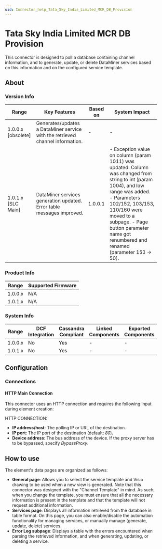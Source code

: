 ```yaml
---
uid: Connector_help_Tata_Sky_India_Limited_MCR_DB_Provision
---
```


# Tata Sky India Limited MCR DB Provision

This connector is designed to poll a database containing channel information, and to generate, update, or delete DataMiner services based on this information and on the configured service template.

## About

### Version Info

| **Range**            | **Key Features**                                                              | **Based on** | **System Impact**                                                                                                                                                                                                                                                                   |
|----------------------|-------------------------------------------------------------------------------|--------------|-------------------------------------------------------------------------------------------------------------------------------------------------------------------------------------------------------------------------------------------------------------------------------------|
| 1.0.0.x \[obsolete\] | Generates/updates a DataMiner service with the retrieved channel information. | \-           | \-                                                                                                                                                                                                                                                                                  |
| 1.0.1.x \[SLC Main\] | DataMiner services generation updated. Error table messages improved.         | 1.0.0.1      | \- Exception value on column (param 1011) was updated. Column was changed from string to int (param 1004), and low range was added. - Parameters 102/152, 103/153, 110/160 were moved to a subpage. - Page button parameter name got renumbered and renamed (parameter 153 -\> 50). |

### Product Info

| Range     | Supported Firmware     |
|-----------|------------------------|
| 1.0.0.x   | N/A                    |
| 1.0.1.x   | N/A                    |

### System Info

| Range     | DCF Integration     | Cassandra Compliant     | Linked Components     | Exported Components     |
|-----------|---------------------|-------------------------|-----------------------|-------------------------|
| 1.0.0.x   | No                  | Yes                     | \-                    | \-                      |
| 1.0.1.x   | No                  | Yes                     | \-                    | \-                      |

## Configuration

### Connections

#### HTTP Main Connection

This connector uses an HTTP connection and requires the following input during element creation:

HTTP CONNECTION:

- **IP address/host**: The polling IP or URL of the destination.
- **IP port**: The IP port of the destination (default: *80*).
- **Device address**: The bus address of the device. If the proxy server has to be bypassed, specify *BypassProxy*.

## How to use

The element's data pages are organized as follows:

- **General page**: Allows you to select the service template and Visio drawing to be used when a new view is generated.
  Note that this connector was designed with the "Channel Template" in mind. As such, when you change the template, you must ensure that all the necessary information is present in the template and that the template will not request additional information.
- **Services page**: Displays all information retrieved from the database in table format. On this page, you can also enable/disable the automation functionality for managing services, or manually manage (generate, update, delete) services.
- **Error Log subpage**: Displays a table with the errors encountered when parsing the retrieved information, and when generating, updating, or deleting a service.
